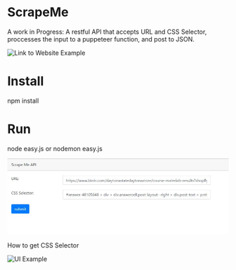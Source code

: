 # ScrapeMe
A work in Progress: 
A restful API that accepts URL and CSS Selector, proccesses the input to a puppeteer function, and post to JSON.

![Link to Website Example](https://scrapeme.firebaseapp.com/)

# Install
npm install
 
 # Run
 node easy.js or nodemon easy.js


![UI Example](https://raw.githubusercontent.com/andrewpolemeni/ScrapeMe/master/DemoExample/UI%20Example.JPG)

How to get CSS Selector

![UI Example](https://github.com/andrewpolemeni/ScrapeMe/blob/master/DemoExample/selector.gif?raw=true)
